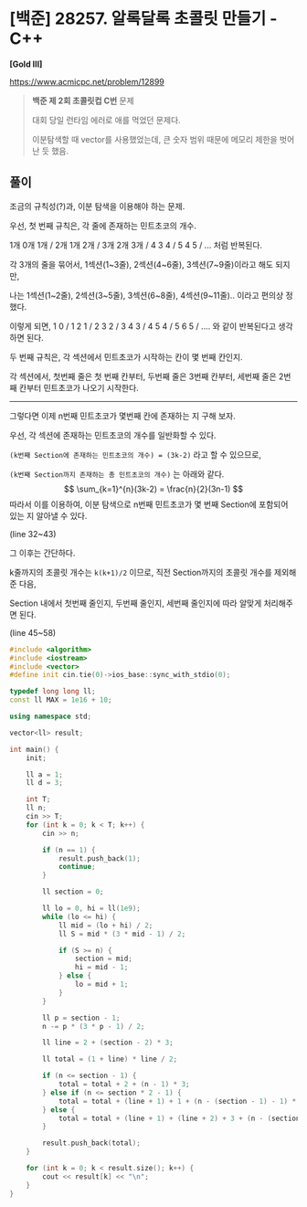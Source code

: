 # [백준] 28257. 알록달록 초콜릿 만들기 - C++

**[Gold III]**



https://www.acmicpc.net/problem/12899



> **백준 제 2회 초콜릿컵 C번** 문제
>
> 대회 당일 런타임 에러로 애를 먹었던 문제다.
>
> 이분탐색할 때 vector를 사용했었는데, 큰 숫자 범위 때문에 메모리 제한을 벗어난 듯 했음.



## 풀이

조금의 규칙성(?)과, 이분 탐색을 이용해야 하는 문제.



우선, 첫 번째 규칙은, 각 줄에 존재하는 민트초코의 개수.

1개 0개 1개 / 2개 1개 2개 / 3개 2개 3개 / 4 3 4 / 5 4 5 / ... 처럼 반복된다.

각 3개의 줄을 묶어서, 1섹션(1~3줄), 2섹션(4~6줄), 3섹션(7~9줄)이라고 해도 되지만,

나는 1섹션(1~2줄), 2섹션(3~5줄), 3섹션(6~8줄), 4섹션(9~11줄).. 이라고 편의상 정했다.

이렇게 되면, 1 0 / 1 2 1 / 2 3 2 / 3 4 3 / 4 5 4 / 5 6 5 / .... 와 같이 반복된다고 생각하면 된다.



두 번째 규칙은, 각 섹션에서 민트초코가 시작하는 칸이 몇 번째 칸인지.

각 섹션에서, 첫번째 줄은 첫 번째 칸부터, 두번째 줄은 3번째 칸부터, 세번째 줄은 2번째 칸부터 민트초코가 나오기 시작한다.



---



그렇다면 이제 n번째 민트초코가 몇번째 칸에 존재하는 지 구해 보자.

우선, 각 섹션에 존재하는 민트초코의 개수를 일반화할 수 있다.

`(k번째 Section에 존재하는 민트초코의 개수) = (3k-2)` 라고 할 수 있으므로, 

`(k번째 Section까지 존재하는 총 민트초코의 개수)` 는 아래와 같다.
$$
\sum_{k=1}^{n}(3k-2) = \frac{n}{2}(3n-1)
$$
따라서 이를 이용하여, 이분 탐색으로 n번째 민트초코가 몇 번째 Section에 포함되어 있는 지 알아낼 수 있다.

(line 32~43)



그 이후는 간단하다.

k줄까지의 초콜릿 개수는 `k(k+1)/2` 이므로, 직전 Section까지의 초콜릿 개수를 제외해준 다음,

Section 내에서 첫번째 줄인지, 두번째 줄인지, 세번째 줄인지에 따라 알맞게 처리해주면 된다.

(line 45~58)



```c++
#include <algorithm>
#include <iostream>
#include <vector>
#define init cin.tie(0)->ios_base::sync_with_stdio(0);

typedef long long ll;
const ll MAX = 1e16 + 10;

using namespace std;

vector<ll> result;

int main() {
    init;

    ll a = 1;
    ll d = 3;

    int T;
    ll n;
    cin >> T;
    for (int k = 0; k < T; k++) {
        cin >> n;

        if (n == 1) {
            result.push_back(1);
            continue;
        }

        ll section = 0;

        ll lo = 0, hi = ll(1e9);
        while (lo <= hi) {
            ll mid = (lo + hi) / 2;
            ll S = mid * (3 * mid - 1) / 2;

            if (S >= n) {
                section = mid;
                hi = mid - 1;
            } else {
                lo = mid + 1;
            }
        }

        ll p = section - 1;
        n -= p * (3 * p - 1) / 2;

        ll line = 2 + (section - 2) * 3;

        ll total = (1 + line) * line / 2;

        if (n <= section - 1) {
            total = total + 2 + (n - 1) * 3;
        } else if (n <= section * 2 - 1) {
            total = total + (line + 1) + 1 + (n - (section - 1) - 1) * 3;
        } else {
            total = total + (line + 1) + (line + 2) + 3 + (n - (section * 2 - 1) - 1) * 3;
        }

        result.push_back(total);
    }

    for (int k = 0; k < result.size(); k++) {
        cout << result[k] << "\n";
    }
}
```

